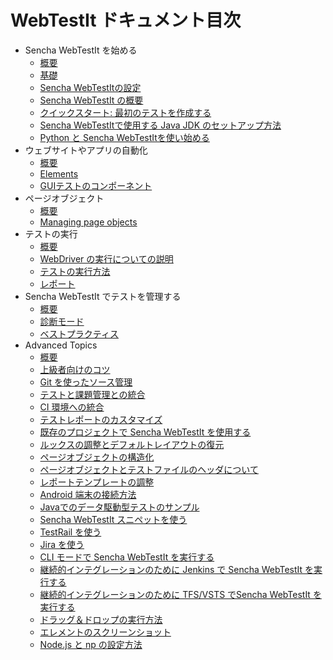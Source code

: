 WebTestIt ドキュメント目次
=======================

- Sencha WebTestIt を始める
    - [概要](./GettingStarted/Introduction.md)
    - [基礎](./GettingStarted/Fundamentals.md)
    - [Sencha WebTestItの設定](./GettingStarted/SettingUpSenchaWebTestIt.md)
    - [Sencha WebTestIt の概要](./GettingStarted/SenchaWebTestItOverview.md)
    - [クイックスタート: 最初のテストを作成する](./GettingStarted/QuickStart.md)
    - [Sencha WebTestItで使用する Java JDK のセットアップ方法](./GettingStarted/HowToSetupTheJavaJDKForUseWithSenchaWebTestIt.md)
    - [Python と Sencha WebTestItを使い始める](./GettingStarted/GettingStartedWithPythonAndSenchaWebTestIt.md)
- ウェブサイトやアプリの自動化 
    - [概要](./Automation/Introduction.md)
    - [Elements](./Automation/Elements.md)
    - [GUIテストのコンポーネント](./Automation/Components.md)
- ページオブジェクト
    - [概要](./PageObjects/Introduction.md)
    - [Managing page objects](./PageObjects/ManagingPageObjects.md)
- テストの実行
    - [概要](./RunningTests/Introduction.md)
    - [WebDriver の実行についての説明](./RunningTests/WebdriverExecution.md)
    - [テストの実行方法](./RunningTests/HowTo.md)
    - [レポート](./RunningTests/Reporting.md)
- Sencha WebTestIt でテストを管理する
    - [概要](./Maintenance/Introduction.md)
    - [診断モード](./Maintenance/DiagnosticMode.md)
    - [ベストプラクティス](./Maintenance/BestPractices.md)
- Advanced Topics
    - [概要]()
    - [上級者向けのコツ]()
    - [Git を使ったソース管理]()
    - [テストと課題管理との統合]()
    - [CI 環境への統合]()
    - [テストレポートのカスタマイズ]()
    - [既存のプロジェクトで Sencha WebTestIt を使用する]()
    - [ルックスの調整とデフォルトレイアウトの復元](./AdvancedTopics/AdjustingTheLooksAndRestoringTheDefaultLayout.md)
    - [ページオブジェクトの構造化](./AdvancedTopics/StructuringYourPageObjects.md)
    - [ページオブジェクトとテストファイルのヘッダについて]()
    - [レポートテンプレートの調整](./AdvancedTopics/AdjustingTheReportTemplate.md)
    - [Android 端末の接続方法](./AdvancedTopics/HowToConnectAnAndroidDevice.md)
    - [Javaでのデータ駆動型テストのサンプル](./AdvancedTopics/DataDrivenTestingInJavaSample.md)
    - [Sencha WebTestIt スニペットを使う]()
    - [TestRail を使う]()
    - [Jira を使う](./AdvancedTopics/GettingStartedWithJira.md)
    - [CLI モードで Sencha WebTestIt を実行する](./AdvancedTopics/RunningSenchaWebtestitInCliMode.md)
    - [継続的インテグレーションのために Jenkins で Sencha WebTestIt を実行する]()
    - [継続的インテグレーションのために TFS/VSTS でSencha WebTestIt を実行する]()
    - [ドラッグ＆ドロップの実行方法]()
    - [エレメントのスクリーンショット]()
    - [Node.js と np の設定方法]()
